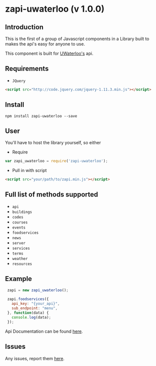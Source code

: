 zapi-uwaterloo (v 1.0.0)
========================

Introduction
------------
This is the first of a group of Javascript components in a Library built to makes the api's easy for anyone to use.

This component is built for [UWaterloo's](https://api.uwaterloo.ca/) api.

Requirements
------------

 - `JQuery`

```html
<script src="http://code.jquery.com/jquery-1.11.3.min.js"></script>
```

Install
---------
```
npm install zapi-uwaterloo --save
```


User
--------------------

You'll have to host the library yourself, so either

 - Require
 ```javascript
 var zapi_uwaterloo = require('zapi-uwaterloo');
 ```
  
 - Pull in with script

```html
<script src="your/path/to/zapi.min.js"></script>
```

Full list of methods supported
------------------------------

 - `api`
 - `buildings`
 - `codes`
 - `courses`
 - `events`
 - `foodservices`
 - `news`
 - `server`
 - `services`
 - `terms`
 - `weather`
 - `resources`

Example
-------

```javascript
 zapi = new zapi_uwaterloo();
 
 zapi.foodservices({
   api_key: "{your_api}",
   sub_endpoint: "menu",
 }, function(data) {
   console.log(data);
 });
```

Api Documentation can be found [here](https://github.com/uWaterloo/api-documentation).


Issues
------

Any issues, report them [here](https://github.com/zlwaterfield/zapi-uwaterloo/issues).